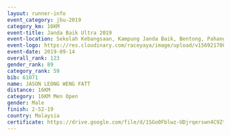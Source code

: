 ```yaml
---
layout: runner-info 
event_category: jbu-2019 
category_km: 16KM 
event-title: Janda Baik Ultra 2019  
event-location: Sekolah Kebangsaan, Kampung Janda Baik, Bentong, Pahang, Malaysia 
event-logo: https://res.cloudinary.com/raceyaya/image/upload/v1569217009/logo/janda-baik_vch1pc.jpg 
event-date: 2019-09-14 
overall_rank: 123
gender_rank: 89
category_rank: 59
bib: 61071
name: JASON LEONG WENG FATT
distance: 16KM
category: 16KM Men Open
gender: Male
finish: 2-52-19
country: Malaysia
certificate: https://drive.google.com/file/d/1SGo0Fblwz-UDjrqerswn4C9ZtF7XX4Dl/view?usp=sharing
---
```

